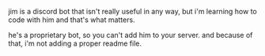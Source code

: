 jim is a discord bot that isn't really useful in any way, but i'm learning how to code with him and that's what matters.

he's a proprietary bot, so you can't add him to your server. and because of that, i'm not adding a proper readme file.